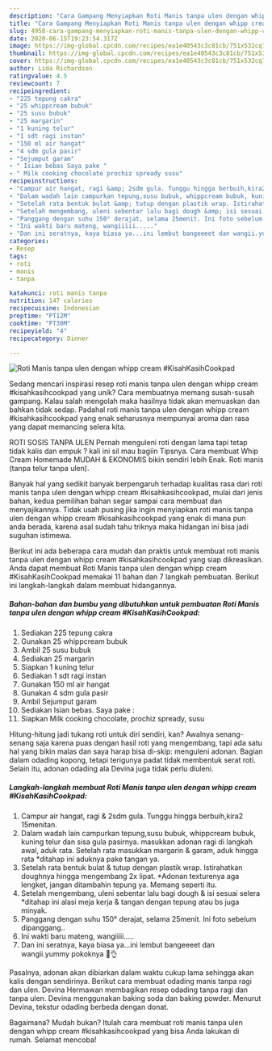 ```yaml
---
description: "Cara Gampang Menyiapkan Roti Manis tanpa ulen dengan whipp cream #KisahKasihCookpad yang Bisa Manjain Lidah"
title: "Cara Gampang Menyiapkan Roti Manis tanpa ulen dengan whipp cream #KisahKasihCookpad yang Bisa Manjain Lidah"
slug: 4958-cara-gampang-menyiapkan-roti-manis-tanpa-ulen-dengan-whipp-cream-kisahkasihcookpad-yang-bisa-manjain-lidah
date: 2020-06-15T19:23:54.317Z
image: https://img-global.cpcdn.com/recipes/ea1e40543c3c81cb/751x532cq70/roti-manis-tanpa-ulen-dengan-whipp-cream-kisahkasihcookpad-foto-resep-utama.jpg
thumbnail: https://img-global.cpcdn.com/recipes/ea1e40543c3c81cb/751x532cq70/roti-manis-tanpa-ulen-dengan-whipp-cream-kisahkasihcookpad-foto-resep-utama.jpg
cover: https://img-global.cpcdn.com/recipes/ea1e40543c3c81cb/751x532cq70/roti-manis-tanpa-ulen-dengan-whipp-cream-kisahkasihcookpad-foto-resep-utama.jpg
author: Lida Richardson
ratingvalue: 4.5
reviewcount: 7
recipeingredient:
- "225 tepung cakra"
- "25 whippcream bubuk"
- "25 susu bubuk"
- "25 margarin"
- "1 kuning telur"
- "1 sdt ragi instan"
- "150 ml air hangat"
- "4 sdm gula pasir"
- "Sejumput garam"
- " Isian bebas Saya pake "
- " Milk cooking chocolate prochiz spready susu"
recipeinstructions:
- "Campur air hangat, ragi &amp; 2sdm gula. Tunggu hingga berbuih,kira2 15menitan."
- "Dalam wadah lain campurkan tepung,susu bubuk, whippcream bubuk, kuning telur dan sisa gula pasirnya. masukkan adonan ragi di langkah awal, aduk rata. Setelah rata masukkan margarin &amp; garam, aduk hingga rata *ditahap ini aduknya pake tangan ya."
- "Setelah rata bentuk bulat &amp; tutup dengan plastik wrap. Istirahatkan doughnya hingga mengembang 2x lipat. *Adonan texturenya aga lengket, jangan ditambahin tepung ya. Memang seperti itu."
- "Setelah mengembang, uleni sebentar lalu bagi dough &amp; isi sesuai selera *ditahap ini alasi meja kerja &amp; tangan dengan tepung atau bs juga minyak."
- "Panggang dengan suhu 150° derajat, selama 25menit. Ini foto sebelum dipanggang.."
- "Ini wakti baru mateng, wangiiiii....."
- "Dan ini seratnya, kaya biasa ya...ini lembut bangeeeet dan wangii.yummy pokoknya 💞👌"
categories:
- Resep
tags:
- roti
- manis
- tanpa

katakunci: roti manis tanpa 
nutrition: 147 calories
recipecuisine: Indonesian
preptime: "PT12M"
cooktime: "PT30M"
recipeyield: "4"
recipecategory: Dinner

---
```



![Roti Manis tanpa ulen dengan whipp cream #KisahKasihCookpad](https://img-global.cpcdn.com/recipes/ea1e40543c3c81cb/751x532cq70/roti-manis-tanpa-ulen-dengan-whipp-cream-kisahkasihcookpad-foto-resep-utama.jpg)

Sedang mencari inspirasi resep roti manis tanpa ulen dengan whipp cream #kisahkasihcookpad yang unik? Cara membuatnya memang susah-susah gampang. Kalau salah mengolah maka hasilnya tidak akan memuaskan dan bahkan tidak sedap. Padahal roti manis tanpa ulen dengan whipp cream #kisahkasihcookpad yang enak seharusnya mempunyai aroma dan rasa yang dapat memancing selera kita.

ROTI SOSIS TANPA ULEN Pernah menguleni roti dengan lama tapi tetap tidak kalis dan empuk ? kali ini sil mau bagiin Tipsnya. Cara membuat Whip Cream Homemade MUDAH &amp; EKONOMIS bikin sendiri lebih Enak. Roti manis (tanpa telur tanpa ulen).

Banyak hal yang sedikit banyak berpengaruh terhadap kualitas rasa dari roti manis tanpa ulen dengan whipp cream #kisahkasihcookpad, mulai dari jenis bahan, kedua pemilihan bahan segar sampai cara membuat dan menyajikannya. Tidak usah pusing jika ingin menyiapkan roti manis tanpa ulen dengan whipp cream #kisahkasihcookpad yang enak di mana pun anda berada, karena asal sudah tahu triknya maka hidangan ini bisa jadi suguhan istimewa.


Berikut ini ada beberapa cara mudah dan praktis untuk membuat roti manis tanpa ulen dengan whipp cream #kisahkasihcookpad yang siap dikreasikan. Anda dapat membuat Roti Manis tanpa ulen dengan whipp cream #KisahKasihCookpad memakai 11 bahan dan 7 langkah pembuatan. Berikut ini langkah-langkah dalam membuat hidangannya.

<!--inarticleads1-->

##### Bahan-bahan dan bumbu yang dibutuhkan untuk pembuatan Roti Manis tanpa ulen dengan whipp cream #KisahKasihCookpad:

1. Sediakan 225 tepung cakra
1. Gunakan 25 whippcream bubuk
1. Ambil 25 susu bubuk
1. Sediakan 25 margarin
1. Siapkan 1 kuning telur
1. Sediakan 1 sdt ragi instan
1. Gunakan 150 ml air hangat
1. Gunakan 4 sdm gula pasir
1. Ambil Sejumput garam
1. Sediakan  Isian bebas. Saya pake :
1. Siapkan  Milk cooking chocolate, prochiz spready, susu


Hitung-hitung jadi tukang roti untuk diri sendiri, kan? Awalnya senang-senang saja karena puas dengan hasil roti yang mengembang, tapi ada satu hal yang bikin malas dan saya harap bisa di-skip: menguleni adonan. Bagian dalam odading kopong, tetapi terigunya padat tidak membentuk serat roti. Selain itu, adonan odading ala Devina juga tidak perlu diuleni. 

<!--inarticleads2-->

##### Langkah-langkah membuat Roti Manis tanpa ulen dengan whipp cream #KisahKasihCookpad:

1. Campur air hangat, ragi &amp; 2sdm gula. Tunggu hingga berbuih,kira2 15menitan.
1. Dalam wadah lain campurkan tepung,susu bubuk, whippcream bubuk, kuning telur dan sisa gula pasirnya. masukkan adonan ragi di langkah awal, aduk rata. Setelah rata masukkan margarin &amp; garam, aduk hingga rata *ditahap ini aduknya pake tangan ya.
1. Setelah rata bentuk bulat &amp; tutup dengan plastik wrap. Istirahatkan doughnya hingga mengembang 2x lipat. *Adonan texturenya aga lengket, jangan ditambahin tepung ya. Memang seperti itu.
1. Setelah mengembang, uleni sebentar lalu bagi dough &amp; isi sesuai selera *ditahap ini alasi meja kerja &amp; tangan dengan tepung atau bs juga minyak.
1. Panggang dengan suhu 150° derajat, selama 25menit. Ini foto sebelum dipanggang..
1. Ini wakti baru mateng, wangiiiii.....
1. Dan ini seratnya, kaya biasa ya...ini lembut bangeeeet dan wangii.yummy pokoknya 💞👌


Pasalnya, adonan akan dibiarkan dalam waktu cukup lama sehingga akan kalis dengan sendirinya. Berikut cara membuat odading manis tanpa ragi dan ulen. Devina Hermawan membagikan resep odading tanpa ragi dan tanpa ulen. Devina menggunakan baking soda dan baking powder. Menurut Devina, tekstur odading berbeda dengan donat. 

Bagaimana? Mudah bukan? Itulah cara membuat roti manis tanpa ulen dengan whipp cream #kisahkasihcookpad yang bisa Anda lakukan di rumah. Selamat mencoba!
